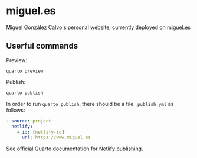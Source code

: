 # miguel.es

Miguel González Calvo's personal website, currently deployed on [miguel.es](https://www.miguel.es)

## Userful commands

Preview:
```
quarto preview
```

Publish:
```
quarto publish
```

In order to run `quarto publish`, there should be a file `_publish.yml` as follows:

```yaml
- source: project
  netlify:
    - id: [netlify-id]
      url: https://www.miguel.es
```

See official Quarto documentation for [Netlify publishing](https://quarto.org/docs/publishing/netlify.html).